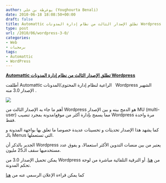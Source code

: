 ```yaml
---
author: يوغرطة بن علي (Youghourta Benali)
date: 2010-06-18 18:08:50+00:00
draft: false
title: Automattic تطلق الإصدار الثالث من نظام إدارة المدونات Wordpress
type: post
url: /2010/06/wordpress-3-0/
categories:
- Web
- برمجيات
tags:
- Automattic
- WordPress
---
```


[**Automattic تطلق الإصدار الثالث من نظام إدارة المدونات Wordpress**](https://www.it-scoop.com/2010/06/wordpress-3-0/)


أطلقت Automattic الراعية لنظام إدارة المحتوى/المدونات   Wordpress الشهير الإصدار 3.0 منه .

[![](https://www.it-scoop.com/wp-content/uploads/2009/12/wordpress-logo-300x300.png)
](https://www.it-scoop.com/2010/06/wordpress-3-0/ )

أهم ما جاء به الإصدار الثالث من Wordpress هو الدمج بينه و بين الإصدار MU (multi-user) مما يسمح بإدارة أكثر من موقع/مدونة بمجرد تنصيب Wordpress مرة واحدة فقط.

كما يشهد هذا الإصدار تحديثات و تحسينات عديدة خصوصا ما تعلق بها بواجهة المدونة و بالـ Menus التي تستعملها.

الجدير بالذكر أن Wordpress يعتبر من بين منصات التدوين الأكثر استعمالا، و يفوق عدد مستخدميها سقف الـ25 مليون.

يمكن تحميل الإصدار 3.0 من Wordpress من [هنا](http://wordpress.org/download/). أو الترقية التلقائية مباشرة من لوحة تحكم المدونة.

كما يمكن قراءة الإعلان الرسمي عنه من [هنا](http://wordpress.org/development/2010/06/thelonious/)
